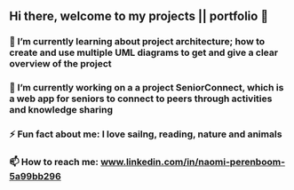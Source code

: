 ## Hi there, welcome to my projects || portfolio 👋


### 🌱 I’m currently learning about project architecture; how to create and use multiple UML diagrams to get and give a clear overview of the project   
### 🔭 I’m currently working on a a project SeniorConnect, which is a web app for seniors to connect to peers through activities and knowledge sharing 

### ⚡ Fun fact about me: I love sailng, reading, nature and animals

### 📫 How to reach me: www.linkedin.com/in/naomi-perenboom-5a99bb296


<!--
**yoomster/yoomster** is a ✨ _special_ ✨ repository because its `README.md` (this file) appears on your GitHub profile.

Here are some ideas to get you started:

- 🔭 I’m currently working on ...
- 🌱 I’m currently learning ...
- 👯 I’m looking to collaborate on ...
- 🤔 I’m looking for help with ...
- 💬 Ask me about ...
- 📫 How to reach me: ...
- 😄 Pronouns: ...
- ⚡ Fun fact: ...
-->
